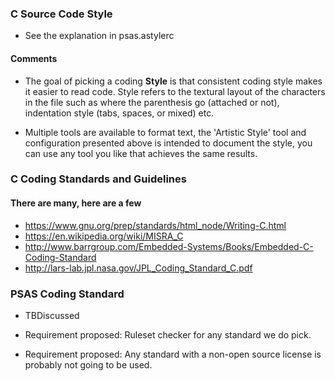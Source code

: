 
### C Source Code Style 

* See the explanation in psas.astylerc

#### Comments

* The goal of picking a coding **Style** is that consistent coding style makes it easier to read code. Style refers to the textural layout of the characters in the file such as where the parenthesis go (attached or not), indentation style (tabs, spaces, or mixed) etc. 

* Multiple tools are available to format text, the 'Artistic Style' tool and configuration presented above is intended to document the style, you can use any tool you like that achieves the same results. 


### C Coding Standards and Guidelines

#### There are many, here are a few

* https://www.gnu.org/prep/standards/html_node/Writing-C.html
* https://en.wikipedia.org/wiki/MISRA_C
* http://www.barrgroup.com/Embedded-Systems/Books/Embedded-C-Coding-Standard
* http://lars-lab.jpl.nasa.gov/JPL_Coding_Standard_C.pdf

### PSAS Coding Standard

* TBDiscussed

* Requirement proposed: Ruleset checker for any standard we do pick.
* Requirement proposed: Any standard with a non-open source license is probably not going to be used.


